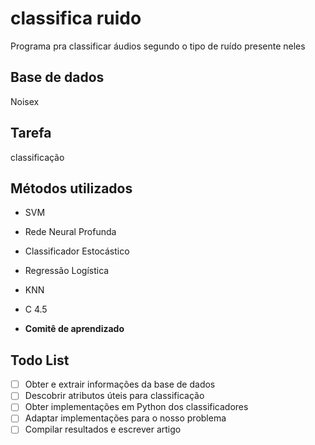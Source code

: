 # classifica ruido

Programa pra classificar áudios segundo o tipo de ruído presente neles


## Base de dados

Noisex

## Tarefa

classificação

## Métodos utilizados

 - SVM
 - Rede Neural Profunda
 - Classificador Estocástico
 - Regressão Logística
 - KNN
 - C 4.5
 
 - **Comitê de aprendizado**
 
 ## Todo List
 
 - [ ] Obter e extrair informações da base de dados
 - [ ] Descobrir atributos úteis para classificação
 - [ ] Obter implementações em Python dos classificadores
 - [ ] Adaptar implementações para o nosso problema
 - [ ] Compilar resultados e escrever artigo

